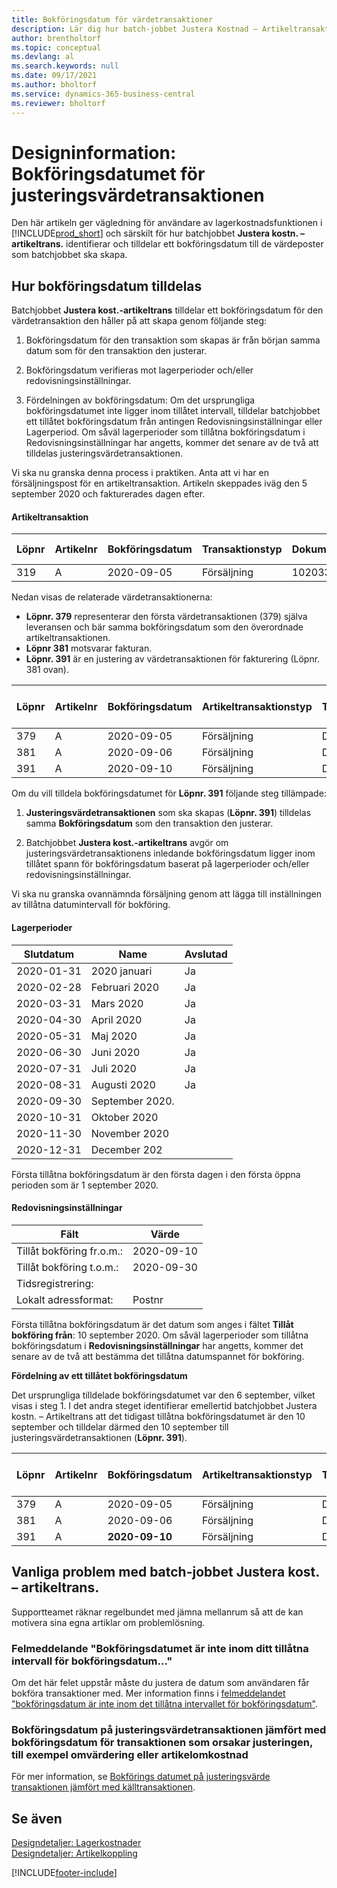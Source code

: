 ```yaml
---
title: Bokföringsdatum för värdetransaktioner
description: Lär dig hur batch-jobbet Justera Kostnad – Artikeltransaktioner används för att identifiera och tilldela ett bokföringsdatum till de värdetransaktioner som batchjobbet håller på att skapa.
author: brentholtorf
ms.topic: conceptual
ms.devlang: al
ms.search.keywords: null
ms.date: 09/17/2021
ms.author: bholtorf
ms.service: dynamics-365-business-central
ms.reviewer: bholtorf
---
```

# Designinformation: Bokföringsdatumet för justeringsvärdetransaktionen

Den här artikeln ger vägledning för användare av lagerkostnadsfunktionen i [!INCLUDE[prod_short](includes/prod_short.md)] och särskilt för hur batchjobbet **Justera kostn. – artikeltrans.** identifierar och tilldelar ett bokföringsdatum till de värdeposter som batchjobbet ska skapa.

## Hur bokföringsdatum tilldelas

Batchjobbet **Justera kost.-artikeltrans** tilldelar ett bokföringsdatum för den värdetransaktion den håller på att skapa genom följande steg:  

1. Bokföringsdatum för den transaktion som skapas är från början samma datum som för den transaktion den justerar.  

2. Bokföringsdatum verifieras mot lagerperioder och/eller redovisningsinställningar.  

3. Fördelningen av bokföringsdatum: Om det ursprungliga bokföringsdatumet inte ligger inom tillåtet intervall, tilldelar batchjobbet ett tillåtet bokföringsdatum från antingen Redovisningsinställningar eller Lagerperiod. Om såväl lagerperioder som tillåtna bokföringsdatum i Redovisningsinställningar har angetts, kommer det senare av de två att tilldelas justeringsvärdetransaktionen.  

Vi ska nu granska denna process i praktiken. Anta att vi har en försäljningspost för en artikeltransaktion. Artikeln skeppades iväg den 5 september 2020 och fakturerades dagen efter.  

#### Artikeltransaktion

|Löpnr  |Artikelnr  |Bokföringsdatum  |Transaktionstyp  | Dokumentnummer |Lagerställekod  |Antal  |Kost.belopp (aktuellt)  |Fakturerat antal  |Återstående antal  |
|---------|---------|---------|---------|---------|---------|---------|---------|---------|---------|
|319     |A         |2020-09-05     |  Försäljning       |102033     |  Blå       | -1    |    -11     |-1     |    0     |

Nedan visas de relaterade värdetransaktionerna:

- **Löpnr. 379** representerar den första värdetransaktionen (379) själva leveransen och bär samma bokföringsdatum som den överordnade artikeltransaktionen.  
- **Löpnr 381** motsvarar fakturan.  
- **Löpnr. 391** är en justering av värdetransaktionen för fakturering (Löpnr. 381 ovan).  

|Löpnr  |Artikelnr  |Bokföringsdatum  |Artikeltransaktionstyp  |Transaktionstyp  |Dokumentnummer  |Artikeltrans.löpnr  |Lagerställekod  |Antal i artikeltransaktioner  |Fakturerat antal  |Kost.belopp (aktuellt)  |Kost.belopp (förväntat)  |Justering  |Kopplas till löpnr  |Ursprungskod  |
|---------|---------|---------|---------|---------|---------|---------|---------|---------|---------|--------|---------|---------|---------|---------|
|379     |  A       |    2020-09-05     |    Försäljning     | Direkt kostnad   | 102033        |319     | Blå        | -1       |0         |  0       |     -10   |Nej   |0    |FÖRS          |
|381     |  A       |    2020-09-06     |    Försäljning     | Direkt kostnad   | 103022        |319     | Blå        |  0       |-1        |-10       |    10     | Nej  |0      |       FÖRS   |
|391     |  A       |    2020-09-10     |    Försäljning     | Direkt kostnad   | 103022        |319     | Blå        |  0       |0         |-1        |    0     |Ja   |    181   | LAGJUST   |

Om du vill tilldela bokföringsdatumet för **Löpnr. 391** följande steg tillämpade:

1. **Justeringsvärdetransaktionen** som ska skapas (**Löpnr. 391**) tilldelas samma **Bokföringsdatum** som den transaktion den justerar.

2. Batchjobbet **Justera kost.-artikeltrans** avgör om justeringsvärdetransaktionens inledande bokföringsdatum ligger inom tillåtet spann för bokföringsdatum baserat på lagerperioder och/eller redovisningsinställningar.  

Vi ska nu granska ovannämnda försäljning genom att lägga till inställningen av tillåtna datumintervall för bokföring.  
  
#### Lagerperioder

|Slutdatum  |Name  |Avslutad  |
|---------|---------|---------|
|2020-01-31     |2020 januari      |  Ja    |
|2020-02-28     |Februari 2020     |  Ja    |
|2020-03-31     |Mars 2020        |  Ja    |
|2020-04-30     |April 2020        |  Ja    |
|2020-05-31     |Maj 2020        |  Ja    |
|2020-06-30     |Juni 2020       |  Ja    |
|2020-07-31     |Juli 2020        |  Ja    |
|2020-08-31     |Augusti 2020     |  Ja    |
|2020-09-30     |September 2020.  |         |
|2020-10-31     |Oktober 2020    |         |
|2020-11-30     |November 2020   |         |
|2020-12-31     |December 202   |         |

Första tillåtna bokföringsdatum är den första dagen i den första öppna perioden som är 1 september 2020.  

#### Redovisningsinställningar

|Fält|Värde  |
|---------|---------|
|Tillåt bokföring fr.o.m.:  |  2020-09-10      |
|Tillåt bokföring t.o.m.:    |  2020-09-30      |
|Tidsregistrering:       |         |
|Lokalt adressformat:|   Postnr      |  

Första tillåtna bokföringsdatum är det datum som anges i fältet **Tillåt bokföring från**: 10 september 2020. Om såväl lagerperioder som tillåtna bokföringsdatum i **Redovisningsinställningar** har angetts, kommer det senare av de två att bestämma det tillåtna datumspannet för bokföring.  

**Fördelning av ett tillåtet bokföringsdatum**  

Det ursprungliga tilldelade bokföringsdatumet var den 6 september, vilket visas i steg 1. I det andra steget identifierar emellertid batchjobbet Justera kostn. – Artikeltrans att det tidigast tillåtna bokföringsdatumet är den 10 september och tilldelar därmed den 10 september till justeringsvärdetransaktionen (**Löpnr. 391**).  


|Löpnr  |Artikelnr  |Bokföringsdatum  |Artikeltransaktionstyp  |Transaktionstyp  |Dokumentnummer  |Artikeltrans.löpnr  |Lagerställekod  |Antal i artikeltransaktioner  |Fakturerat antal  |Kost.belopp (aktuellt)  |Kost.belopp (förväntat)  |Justering  |Kopplas till löpnr  |Ursprungskod  |
|---------|---------|---------|---------|---------|---------|---------|---------|---------|---------|---------|---------|---------|---------|---------|
|379     |  A       |    2020-09-05     |    Försäljning     | Direkt kostnad   | 102033        |319     | Blå        | -1       |0         |  0       |     -10   |Nej   |0    |FÖRS          |
|381     |  A       |    2020-09-06     |    Försäljning     | Direkt kostnad   | 103022        |319     | Blå        |  0       |-1        |-10       |    10     | Nej  |0      |       FÖRS   |
|391     |  A       |    **2020-09-10**     |    Försäljning     | Direkt kostnad   | 103022        |319     | Blå        |  0       |0         |-1        |    0     |Ja   |    181   | LAGJUST   |

## Vanliga problem med batch-jobbet Justera kost. – artikeltrans.

Supportteamet räknar regelbundet med jämna mellanrum så att de kan motivera sina egna artiklar om problemlösning.

### Felmeddelande "Bokföringsdatumet är inte inom ditt tillåtna intervall för bokföringsdatum..."

Om det här felet uppstår måste du justera de datum som användaren får bokföra transaktioner med. Mer information finns i [felmeddelandet "bokföringsdatum är inte inom det tillåtna intervallet för bokföringsdatum"](design-details-inventory-adjustment-value-entry-allowed-posting-dates.md).

### Bokföringsdatum på justeringsvärdetransaktionen jämfört med bokföringsdatum för transaktionen som orsakar justeringen, till exempel omvärdering eller artikelomkostnad

För mer information, se [Bokförings datumet på justeringsvärde transaktionen jämfört med källtransaktionen](design-details-inventory-adjustment-value-entry-source-entry.md).

## Se även  

[Designdetaljer: Lagerkostnader](design-details-inventory-costing.md)  
[Designdetaljer: Artikelkoppling](design-details-item-application.md)  

[!INCLUDE[footer-include](includes/footer-banner.md)]
